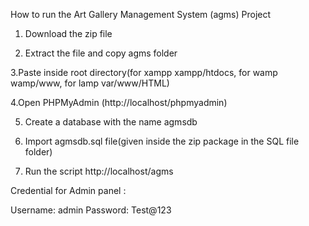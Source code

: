 How to run the Art Gallery Management System (agms) Project
1. Download the zip file

2. Extract the file and copy agms folder

3.Paste inside root directory(for xampp xampp/htdocs, for wamp wamp/www, for lamp var/www/HTML)

4.Open PHPMyAdmin (http://localhost/phpmyadmin)

5. Create a database with the name agmsdb

6. Import agmsdb.sql file(given inside the zip package in the SQL file folder)

7. Run the script http://localhost/agms

Credential for Admin panel :

Username: admin
Password: Test@123
